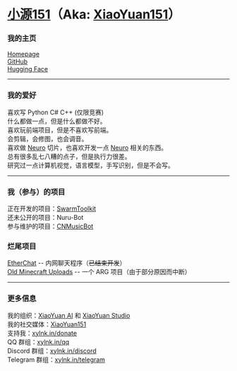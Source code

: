 # [小源151](//www.xiaoyuan151.com)（Aka: [XiaoYuan151](//www.xiaoyuan151.com)）

### 我的主页

[Homepage](//www.xiaoyuan151.com)  
[GitHub](//github.com/XiaoYuan151)  
[Hugging Face](//huggingface.co/XiaoYuan151)

---

### 我的爱好

喜欢写 Python C# C++ (仅限竞赛)  
什么都做一点，但是什么都做不好。  
喜欢玩前端项目，但是不喜欢写前端。  
会剪辑，会修图，也会调音。  
喜欢做 [Neuro](//www.twitch.tv/vedal987) 切片，也喜欢开发一点 [Neuro](//www.twitch.tv/vedal987) 相关的东西。  
总有很多乱七八糟的点子，但是执行力很差。  
研究过一点计算机视觉，语言模型，手写识别，但是不会写。

---

### 我（参与）的项目

正在开发的项目：[SwarmToolkit](//github.com/SwarmToolkit)  
还未公开的项目：Nuru-Bot  
参与维护的项目：[CNMusicBot](//github.com/siiway/CNMusicBot)

### 烂尾项目

[EtherChat](https://github.com/XiaoYuan151/EtherChat) -- 内网聊天程序（~~已结束开发~~）  
[Old Minecraft Uploads](//www.youtube.com/@OldMinecraftUploads1051) -- 一个 ARG 项目（由于部分原因而中断）

---

### 更多信息

我的组织：[XiaoYuan AI](//huggingface.co/XiaoYuanAI) 和 [XiaoYuan Studio](//github.com/XiaoYuanStd)  
我的社交媒体：[XiaoYuan151](//linktr.ee/xiaoyuan151)  
支持我：[xylnk.in/donate](//xylnk.in/donate)  
QQ 群组：[xylnk.in/qq](//xylnk.in/qq)  
Discord 群组：[xylnk.in/discord](//xylnk.in/discord)  
Telegram 群组：[xylnk.in/telegram](//xylnk.in/telegram)
